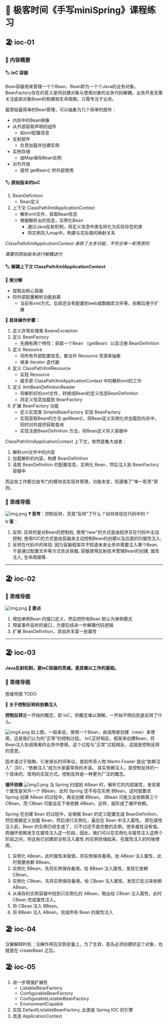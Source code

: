 # 📔 极客时间《手写miniSpring》课程练习
## 🏖️ ioc-01
### 🧩 内容概要
#### 🏷 IoC 容器
Bean容器用来管理一个个Bean，Bean即为一个个Java的业务对象。
BeanFactory存在的意义是将创建对象与使用对象的业务代码解耦，业务开发无需关注底层对象Bean的构建和生命周期，只需专注于业务。

最原始最简单的Bean管理，可以抽象为几个简单的部件：
- 内存中的Bean映像
- 从外部获取声明的组件
  - 如xml配置信息
- 反射部件
  - 负责加载并创建实例
- 实例存储
  - 由Map保存Bean实例
- 对外开放
  - 提供 getBean() 供外部使用

#### 🏷 原始版本的IoC
1. BeanDefinition
   - Bean定义
2. 上下文 ClassPathXmlApplicationContext
   - 解析xml文件，获取Bean信息
   - 根据解析出的信息，实例化Bean
     - 通过Java反射机制，将定义信息中类名转化为实际存在的类
     - 将实例存入map中，构建与实际类的映射关系

*ClassPathXmlApplicationContext 承担了太多功能，不符合单一职责原则*

*需要将原始版本进行解耦迭代*

#### 🏷 解耦上下文 ClassPathXmlApplicationContext
**🎈 类分解**
   - 提取出核心容器
   - 将外部配置解析功能剥离
     - 当前有xml方式，后续还会有配置到web或数据库文件等，拆解后便于扩展

**🎈 具体操作步骤：**
   1. 定义异常处理类 BeansException
   2. 定义 BeanFactory 
      - 先拥有两个特性：获取一个Bean （getBean）以及注册 BeanDefinition
   3. 定义 Resource
      - 将所有外部配置信息，都当作 Resource 资源来抽象
      - 继承 Iterator 迭代器
   4. 定义 ClassPathXmlResource
      - 实现 Resource
      - 接手原 ClassPathXmlApplicationContext 中的解析xml的工作
   5. 定义 XmlBeanDefinitionReader
      - 将解析好的xml文件，转换成Bean的定义信息BeanDefinition
      - 将定义信息加载到 BeanFactory
   6. 扩展 BeanFactory 功能
      - 定义实现类 SimpleBeanFactory 实现 BeanFactory
      - 实现获取Bean的方法 getBean()，将Bean定义实例化并加载到内存中，同时对外提供获取查询
      - 实现注册BeanDefinition 方法，将Bean定义存入容器中

ClassPathXmlApplicationContext 上下文，依然是集大成者：
1. 解析xml文件中的内容
2. 加载解析的内容，构建 BeanDefinition
3. 读取 BeanDefinition 的配置信息，实例化 Bean，然后注入到 BeanFactory 容器中

而这些工作都交由专门的模块去实现并管理，功能未变，但遵循了"单一职责"原则。

### 🧩 思维导图
![img.png](doc/img/img.png)
**❓ 思考**：控制反转，究竟“反转”了什么？如何体现在代码中的？\
**💡 答**：
1. 反转: 反转的是对Bean的控制权, 使用"new"的方式是由程序员在代码中主动控制; 使用IOC的方式是由容器来主动控制Bean的创建以及后面的DI属性注入;
2. 反转在代码中的体现: 因为容器框架并不知道未来业务中需要注入哪个Bean, 于是通过配置文件等方式告诉容器, 容器使用反射技术管理Bean的创建, 属性注入, 生命周期等.
---
## 🏖️ ioc-02
### 🧩 思维导图
![img.png](doc/img/img2.png)
**🎈 要点**
1. 增加单例Bean 的接口定义，然后把所有Bean 默认为单例模式
2. 预留事件监听的接口，方便后续进一步解耦代码逻辑
3. 扩展 BeanDefinition，添加并丰富一些属性

---
## 🏖️ ioc-03
**Java反射机制，是IoC容器的灵魂，是其赖以工作的基础。**
### 🧩 思维导图
思维导图 TODO

**🎈 关于控制反转和依赖注入**

**控制反转**是一开始的概念，即 IoC，但概念难以理解，一开始不明白到底反转了什么。

![img4.png](doc/img/img4.png)
如上图，一般来说，使用一个Bean，由调用者创建（new）来使用，这是我们认为的“正常”的控制过程。
IoC正好相反，框架来创建Bean，将Bean注入到调用者的业务中使用。这个过程与“正常”过程相反，这就是控制反转的意思。

因术语过于隐晦，引发很长时间争议，直到传奇人物 Martin Fowler 提出“依赖注入”（DI），“依赖注入”成为大家最常用的术语。
其实依赖注入，是控制反转的一个具体的、常用的实现方式。控制反转是一种更为广泛的概念。

**循环依赖**
![img3.png](doc/img/img3.png)
当 Spring 扫描到 ABean 时，解析它的内部属性，发现某个属性是另外一个 BBean，此时 Spring 还不存在实例 BBean，这时就要求 Spring 创建 ABean 的过程中，再去创建 BBean。
BBean 可能又会依赖第三个 CBean，而 CBean 可能会反下来依赖 ABean。这样，就形成了循环依赖。

Spring 在创建 Bean 的过程中，会根据 Bean 的定义配置生成 BeanDefinition，然后根据定义加载 Bean，然后进行实例化，最后在 Bean 中注入属性。
即在属性注入前，Bean 的实例已经生成了，只不过还不是完整的实例，很多属性没有值。而循环依赖发生在属性注入这一阶段，因此，我们可以在实例化与属性注入这两个阶段之间，将这些已创建却没有注入属性
的实例存储起来，在属性注入的时候使用。
1. 实例化 ABean，此时属性未赋值，将实例保存备用。给 ABean 注入属性，此时需要依赖 BBean。
2. 实例化 BBean，先将实例保存备用。给 BBean 注入属性，发现它依赖 CBean。
3. 实例化 CBean，先将实例保存备用。给 CBean 注入属性，发现它反过来依赖 ABean。
4. 从保存的实例容器中找到只实例化的 ABean，取出给 CBean 注入属性，此时 CBean 完成属性注入。
5. 将 CBean 注入 BBean。
6. 将 BBean 注入 ABean。完成所有 Bean 的属性注入

## 🏖️ ioc-04
注解解释时机：注解作用在实例变量上，为了生效，首先必须创建好这个对象，也就是在 createBean 之后。

## 🏖 ioc-05
1. 进一步增强扩展性
   - ListableBeanFactory
   - ConfigurableBeanFactory
   - ConfigurableListableBeanFactory
   - EnvironmentCapable
2. 实现 DefaultListableBeanFactory, 此类是 Spring IOC 的引擎
3. 改造 ApplicationContext